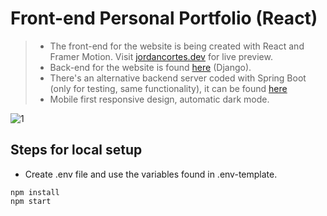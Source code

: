 # Front-end Personal Portfolio (React)
> - The front-end for the website is being created with React and Framer Motion. Visit [jordancortes.dev](https://www.jordancortes.dev/) for live preview.
> - Back-end for the website is found [here](https://github.com/Jaycedam/portfolio-backend-django) (Django). 
> - There's an alternative backend server coded with Spring Boot (only for testing, same functionality),  it can be found [here](https://github.com/Jaycedam/portfolio-backend)
> - Mobile first responsive design, automatic dark mode.

![1](https://user-images.githubusercontent.com/45575946/168676970-1acceb24-3bfc-4479-b887-1d73b3bf56fc.png)

## Steps for local setup
* Create .env file and use the variables found in .env-template.
``` 
npm install
npm start
```
